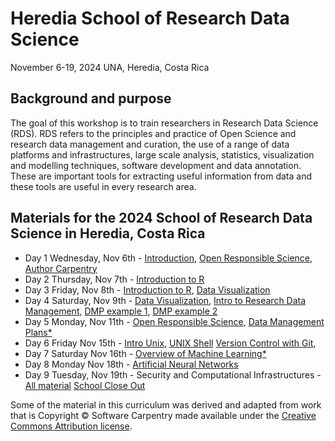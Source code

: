 
# Heredia School of Research Data Science 
November 6-19, 2024
UNA, Heredia, Costa Rica

## Background and purpose 
The goal of this workshop is to train researchers in Research Data Science (RDS). RDS refers to the principles and practice of Open Science and research data management and curation, the use of a range of data platforms and infrastructures, large scale analysis, statistics, visualization and modelling techniques, software development and data annotation. These are important tools for extracting useful information from data and these tools are useful in every research area. 

## Materials for the 2024 School of Research Data Science in Heredia, Costa Rica

   * Day 1 Wednesday, Nov 6th - [Introduction]( ), [Open Responsible Science](OpenResponsibleScience), [Author Carpentry](Author_carpentry)
   * Day 2 Thursday, Nov 7th - [Introduction to R](R) 
   * Day 3 Friday, Nov 8th - [Introduction to R](R), [Data Visualization](DataVisualization)
   * Day 4 Saturday, Nov 9th - [Data Visualization](DataVisualization), [Intro to Research Data Management]( ), [DMP example 1]( ), [DMP example 2]( )
   * Day 5 Monday, Nov 11th - [Open Responsible Science](OpenResponsibleScience), [Data Management Plans*]( )
   * Day 6 Friday Nov 15th - [Intro Unix]( ), [UNIX Shell]( ) [Version Control with Git]( ), 
   * Day 7 Saturday Nov 16th - [Overview of Machine Learning*]( )
   * Day 8 Monday Nov 18th - [Artificial Neural Networks]( )
   * Day 9 Tuesday, Nov 19th - Security and Computational Infrastructures - [All material]( ) [School Close Out]()

Some of the material in this curriculum was derived and adapted from work that is Copyright © Software Carpentry made available under the [Creative Commons Attribution license](https://creativecommons.org/licenses/by/4.0/). 
